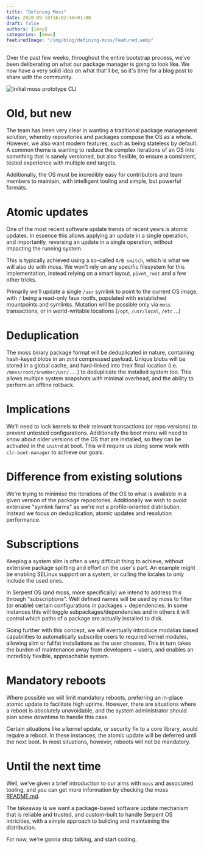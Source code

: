 ```yaml
---
title: "Defining Moss"
date: 2020-09-10T16:02:48+01:00
draft: false
authors: [ikey]
categories: [news]
featuredImage: "/img/blog/defining-moss/Featured.webp"
---
```


Over the past few weeks, throughout the entire bootstrap process, we've
been deliberating on what our package manager is going to look like. We
now have a very solid idea on what that'll be, so it's time for a blog
post to share with the community.

<!--more-->

![Initial moss prototype CLI](../../static/img/blog/defining-moss/Featured.webp)

# Old, but new

The team has been very clear in wanting a traditional package management solution,
whereby repositories and packages compose the OS as a whole. However, we also
want modern features, such as being stateless by default. A common theme
is wanting to reduce the complex iterations of an OS into something that
is sanely versioned, but also flexible, to ensure a consistent, tested
experience with multiple end targets.

Additionally, the OS must be incredibly easy for contributors and team members
to maintain, with intelligent tooling and simple, but powerful formats.

# Atomic updates

One of the most recent software update trends of recent years is atomic updates.
In essence this allows applying an update in a single operation, and importantly,
reversing an update in a single operation, without impacting the running system.

This is typically achieved using a so-called `A/B switch`, which is what we will
also do with moss. We won't rely on any specific filesystem for this implementation,
instead relying on a smart layout, `pivot_root` and a few other tricks.

Primarily we'll update a single `/usr` symlink to point to the current OS image,
with `/` being a read-only faux rootfs, populated with established mountpoints
and symlinks. Mutation will be possible only via `moss` transactions, or in
world-writable locations (`/opt`, `/usr/local`, `/etc` ...)

# Deduplication

The moss binary package format will be deduplicated in nature, containing hash-keyed
blobs in an `zstd` compressed payload. Unique blobs will be stored in a global cache,
and hard-linked into their final location (i.e. `/moss/root/$number/usr/...`) to
deduplicate the installed system too. This allows multiple system snapshots with
minimal overhead, and the ability to perform an offline rollback.

# Implications

We'll need to lock kernels to their relevant transactions (or repo versions) to prevent
untested configurations. Additionally the boot menu will need to know about older versions
of the OS that are installed, so they can be activated in the `initrd` at boot. This
will require us doing some work with `clr-boot-manager` to achieve our goals.

# Difference from existing solutions

We're trying to minimise the iterations of the OS to what is available in a given version
of the package repositories. Additionally we wish to avoid extensive "symlink farms"
as we're not a profile-oriented distribution. Instead we focus on deduplication, atomic
updates and resolution performance.

# Subscriptions

Keeping a system slim is often a very difficult thing to achieve, without extensive
package splitting and effort on the user's part. An example might be enabling SELinux
support on a system, or culling the locales to only include the used ones.

In Serpent OS (and moss, more specifically) we intend to address this through "subscriptions".
Well defined names will be used by moss to filter (or enable) certain configurations
in packages + dependencies. In some instances this will toggle subpackages/dependencies
and in others it will control which paths of a package are actually installed to disk.

Going further with this concept, we will eventually introduce modalias based capabilities
to automatically subscribe users to required kernel modules, allowing slim or fullfat
installations as the user chooses. This in turn takes the burden of maintenance away
from developers + users, and enables an incredibly flexible, approachable system.

# Mandatory reboots

Where possible we will limit mandatory reboots, preferring an in-place atomic update
to facilitate high uptime. However, there are situations where a reboot is absolutely
unavoidable, and the system administrator should plan some downtime to handle this
case.

Certain situations like a kernel update, or security fix to a core library, would
require a reboot. In these instances, the atomic update will be deferred until the
next boot. In most situations, however, reboots will not be mandatory.

# Until the next time

Well, we've given a brief introduction to our aims with `moss` and associated tooling,
and you can get more information by checking the moss [README.md](https://github.com/serpent-linux/moss/blob/main/README.md).

The takeaway is we want a package-based software update mechanism that is
reliable and trusted, and custom-built to handle Serpent OS intricities,
with a simple approach to building and maintaining the distribution.

For now, we're gonna stop talking, and start coding.
